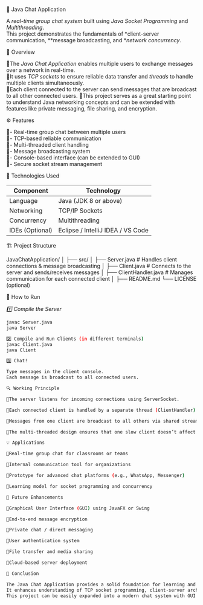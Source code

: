 💬 Java Chat Application

A *real-time group chat system* built using *Java Socket Programming* and *Multithreading*.  
This project demonstrates the fundamentals of *client-server communication, **message broadcasting, and **network concurrency*.

 🧠 Overview

The *Java Chat Application* enables multiple users to exchange messages over a network in real-time.  
It uses *TCP sockets* to ensure reliable data transfer and *threads* to handle multiple clients simultaneously.  
Each client connected to the server can send messages that are broadcast to all other connected users.
This project serves as a great starting point to understand Java networking concepts and can be extended with features like private messaging, file sharing, and encryption.

 ⚙ Features

- Real-time group chat between multiple users  
- TCP-based reliable communication  
- Multi-threaded client handling  
- Message broadcasting system  
- Console-based interface (can be extended to GUI)  
- Secure socket stream management  

 🧩 Technologies Used

| Component | Technology |
|------------|-------------|
| Language | Java (JDK 8 or above) |
| Networking | TCP/IP Sockets |
| Concurrency | Multithreading |
| IDEs (Optional) | Eclipse / IntelliJ IDEA / VS Code |

 🏗 Project Structure


JavaChatApplication/
│
├── src/
│ ├── Server.java # Handles client connections & message broadcasting
│ ├── Client.java # Connects to the server and sends/receives messages
│ ├── ClientHandler.java # Manages communication for each connected client
│
├── README.md
└── LICENSE (optional)

 🚀 How to Run

 *1️⃣ Compile the Server*
```bash
javac Server.java
java Server

2️⃣ Compile and Run Clients (in different terminals)
javac Client.java
java Client

3️⃣ Chat!

Type messages in the client console.
Each message is broadcast to all connected users.

🔍 Working Principle

The server listens for incoming connections using ServerSocket.

Each connected client is handled by a separate thread (ClientHandler).

Messages from one client are broadcast to all others via shared streams.

The multi-threaded design ensures that one slow client doesn’t affect others.

💡 Applications

Real-time group chat for classrooms or teams

Internal communication tool for organizations

Prototype for advanced chat platforms (e.g., WhatsApp, Messenger)

Learning model for socket programming and concurrency

🧱 Future Enhancements

Graphical User Interface (GUI) using JavaFX or Swing

End-to-end message encryption

Private chat / direct messaging

User authentication system

File transfer and media sharing

Cloud-based server deployment

🏁 Conclusion

The Java Chat Application provides a solid foundation for learning and implementing networked communication systems in Java.
It enhances understanding of TCP socket programming, client-server architecture, and thread synchronization.
This project can be easily expanded into a modern chat system with GUI and secure data handling.
